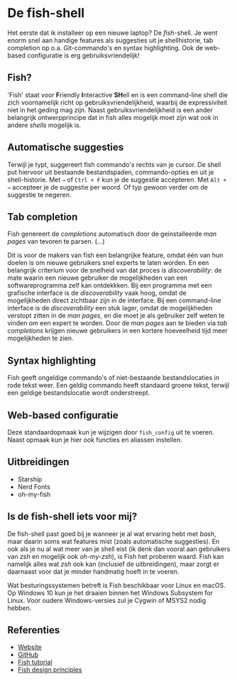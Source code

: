 # De fish-shell

Het eerste dat ik installeer op een nieuwe laptop? 
De *fish*-shell. 
Je went enorm snel aan handige features als suggesties uit je shellhistorie, tab completion op o.a. Git-commando's en syntax highlighting. 
Ook de web-based configuratie is erg gebruiksvriendelijk!

## Fish?

'Fish' staat voor **F**riendly **I**nteractive **SH**ell en is een command-line shell die zich voornamelijk richt op gebruiksvriendelijkheid, waarbij de expressiviteit niet in het geding mag zijn.
Naast gebruiksvriendelijkheid is een ander belangrijk ontwerpprincipe dat in fish alles mogelijk moet zijn wat ook in andere *shells* mogelijk is.

## Automatische suggesties

Terwijl je typt, suggereert fish commando's rechts van je cursor. 
De shell put hiervoor uit bestaande bestandspaden, commando-opties en uit je shell-historie. 
Met `→` of `Ctrl + F` kun je de suggestie accepteren. 
Met `Alt + →` accepteer je de suggestie per woord. Of typ gewoon verder om de suggestie te negeren. 

## Tab completion

Fish genereert de *completions* automatisch door de geinstalleerde *man pages* van tevoren te parsen.
(...)

Dit is voor de makers van fish een belangrijke feature, omdat één van hun doelen is om nieuwe gebruikers snel experts te laten worden. 
En een belangrijk criterium voor de snelheid van dat proces is *discoverability*: de mate waarin een nieuwe gebruiker de mogelijkheden van een softwareprogramma zelf kan ontdekkken.
Bij een programma met een grafische interface is de *discoverability* vaak hoog, omdat de mogelijkheden direct zichtbaar zijn in de interface.
Bij een command-line interface is de *discoverability* een stuk lager, omdat de mogelijkheden verstopt zitten in de *man pages*, en die moet je als gebruiker zelf weten te vinden om een expert te worden.
Door de *man pages* aan te bieden via *tab completions* krijgen nieuwe gebruikers in een kortere hoeveelheid tijd meer mogelijkheden te zien.

## Syntax highlighting

Fish geeft ongeldige commando's of niet-bestaande bestandslocaties in rode tekst weer. 
Een geldig commando heeft standaard groene tekst, terwijl een geldige bestandslocatie wordt onderstreept. 

## Web-based configuratie

Deze standaardopmaak kun je wijzigen door `fish_config` uit te voeren. 
Naast opmaak kun je hier ook functies en aliassen instellen.

## Uitbreidingen

* Starship
* Nerd Fonts
* oh-my-fish

## Is de fish-shell iets voor mij?

De fish-shell past goed bij je wanneer je al wat ervaring hebt met *bash*, maar daarin soms wat features mist (zoals automatische suggesties). 
En ook als je nu al wat meer van je shell eist (ik denk dan vooral aan gebruikers van *zsh* en mogelijk ook *oh-my-zsh*), is Fish het proberen waard. 
Fish kan namelijk alles wat *zsh* ook kan (inclusief de uitbreidingen), maar zorgt er daarnaast voor dat je minder handmatig hoeft in te voeren.

Wat besturingssystemen betreft is Fish beschikbaar voor Linux en macOS. Op Windows 10 kun je het draaien binnen het Windows Subsystem for Linux. Voor oudere Windows-versies zul je Cygwin of MSYS2 nodig hebben.

## Referenties

* [Website](https://fishshell.com/)
* [GitHub](https://github.com/fish-shell/fish-shell/)
* [Fish tutorial](https://fishshell.com/docs/current/tutorial.html)
* [Fish design principles](https://fishshell.com/docs/current/design.html)
